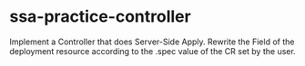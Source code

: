 # ssa-practice-controller
Implement a Controller that does Server-Side Apply. Rewrite the Field of the deployment resource according to the .spec value of the CR set by the user.

